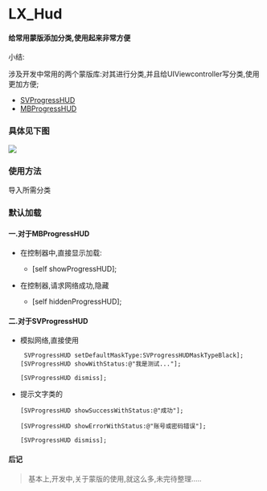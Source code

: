 # LX_Hud

#### 给常用蒙版添加分类,使用起来非常方便

小结:

涉及开发中常用的两个蒙版库:对其进行分类,并且给UIViewcontroller写分类,使用更加方便;

* [SVProgressHUD](https://github.com/SVProgressHUD/SVProgressHUD)
* [MBProgressHUD](https://github.com/jdg/MBProgressHUD)

### 具体见下图
![](http://o9zpq25pv.bkt.clouddn.com/github/gif/hudDemo.gif)

### 使用方法

导入所需分类

### 默认加载

#### 一.对于MBProgressHUD
* 在控制器中,直接显示加载:

	*  [self showProgressHUD];
    
* 在控制器,请求网络成功,隐藏

	*  [self hiddenProgressHUD];
	
#### 二.对于SVProgressHUD
* 模拟网络,直接使用

	```
	 SVProgressHUD setDefaultMaskType:SVProgressHUDMaskTypeBlack];
    [SVProgressHUD showWithStatus:@"我是测试..."];
    
    [SVProgressHUD dismiss];
    
    ```

* 提示文字类的

	```
	[SVProgressHUD showSuccessWithStatus:@"成功"];
	    
	[SVProgressHUD showErrorWithStatus:@"账号或密码错误"];
	    
	[SVProgressHUD dismiss];
	
	```
#### 后记
>基本上,开发中,关于蒙版的使用,就这么多,未完待整理.....

    